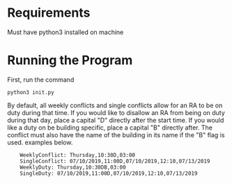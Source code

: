 # Requirements
Must have python3 installed on machine

# Running the Program
First, run the command 
```
python3 init.py
```

By default, all weekly conflicts and single conflicts allow for an RA to be on duty during that time.
If you would like to disallow an RA from being on duty during that day, place a capital "D" directly after the start time. If you would like a duty on be building specific, place a capital "B" directly after. The conflict must also have the name of the building in its name if the "B" flag is used.
examples below.
```
    WeeklyConflict: Thursday,10:30D,03:00
    SingleConflict: 07/10/2019,11:00D,07/10/2019,12:10,07/13/2019
    WeeklyDuty: Thursday,10:30DB,03:00
    SingleDuty: 07/10/2019,11:00D,07/10/2019,12:10,07/13/2019
```
